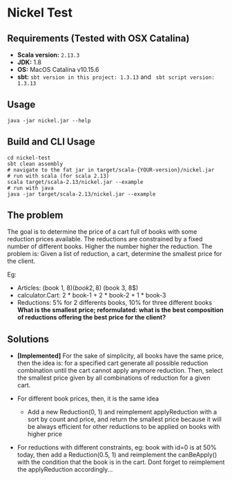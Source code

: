 # Nickel Test

## Requirements (Tested with OSX Catalina)

* **Scala version:** `2.13.3`
* **JDK:** 1.8
* **OS:** MacOS Catalina v10.15.6
* **sbt:** `sbt version in this project: 1.3.13` and `
             sbt script version: 1.3.13`

## Usage

`java -jar nickel.jar --help`

## Build and CLI Usage
```
cd nickel-test 
sbt clean assembly
# navigate to the fat jar in target/scala-{YOUR-version}/nickel.jar
# run with scala (for scala 2.13)
scala target/scala-2.13/nickel.jar --example
# run with java
java -jar target/scala-2.13/nickel.jar --example
```

## The problem

The goal is to determine the price of a cart full of books with some reduction prices available.
The reductions are constrained by a fixed number of different books. Higher the number higher the reduction.
The problem is: Given a list of reduction, a cart, determine the smallest price for the client.

Eg: 
* Articles: (book 1, 8$) (book 2, 8$) (book 3, 8$)
* calculator.Cart: 2 * book-1 + 2 * book-2 + 1 * book-3
* Reductions: 5% for 2 differents books, 10% for three different books
**What is the smallest price; reformulated: what is the best composition of reductions offering the best price for the client?**

##  Solutions
* **\[Implemented\]** For the sake of simplicity, all books have the same price, then the idea is: for a specified cart generate all possible reduction combination until 
the cart cannot apply anymore reduction. Then, select the smallest price given by all combinations of reduction for a given cart.

* For different book prices, then, it is the same idea 
    * Add a new Reduction(0, 1) and reimplement applyReduction with a sort by count and price, and return the smallest 
    price because it will be always efficient for other reductions to be applied on books with higher price

* For reductions with different constraints, eg: book with id=0 is at 50% today, then add a Reduction(0.5, 1) and reimplement the canBeApply() with the condition that the book is in the cart. Dont forget to reimplement the applyReduction accordingly...
